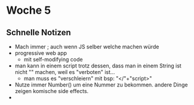 # Woche 5

## Schnelle Notizen

- Mach immer ; auch wenn JS selber welche machen würde
- progressive web app
  - mit self-modifying code
- man kann in einem script trotz dessen, dass man in einem String ist nicht "</script>" machen, weil es "verboten" ist...
  - man muss es "verschleiern" mit bsp: "</"+"script>"
- Nutze immer Number() um eine Nummer zu bekommen. andere Dinge zeigen komische side effects.
- 